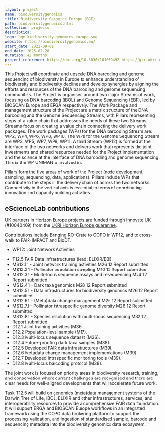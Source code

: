 ```yaml
---
layout: project
name: biodiversitygenomics
title: Biodiversity Genomics Europe (BGE)
path: biodiversitygenomics.html
collection: projects
description: 
logo: bge-biodiversity-genomics-europe.svg
website: https://biodiversitygenomics.eu/
start_date: 2022-09-01
end_date: 2026-02-28
duration: 42 months
project_reference: https://doi.org/10.3030/101059492 https://gtr.ukri.org/projects?ref=10040409
---
```


This Project will coordinate and upscale DNA barcoding and genome sequencing of biodiversity in Europe to enhance understanding of biodiversity and biodiversity declines and develop synergies by aligning the efforts and resources of the DNA barcoding and genome sequencing communities. The Project is organised around two major Streams of work, focusing on DNA barcoding (iBOL) and Genome Sequencing (EBP), led by BIOSCAN Europe and ERGA respectively. The Work Package and management structure of the Project are a matrix structure of the DNA barcoding and the Genome Sequencing Streams, with Pillars representing steps of a value chain that addresses the needs of these two Streams.
Streams focus on creating a value chain connecting the delivery work packages. The work packages (WPs) for the DNA barcoding Stream are: WP2, WP4, WP6, WP8, WP10. The WPs for the Genome Sequencing Stream are WP3, WP5, WP7, WP9, WP11. A third Stream (WP12) is formed at the interface of the two networks and delivers work that represents the joint investments and shared resources needed for the Project implementation and the science at the interface of DNA barcoding and genome sequencing. This is the WP UNIMAN is involved in.

Pillars form the five areas of work of the Project (node development, sampling, sequencing, data, applications). Pillars include WPs that contribute to the steps in the delivery chain of across the two networks. Connectivity in the vertical axis is essential in terms of coordinating innovation and capacity building activities


## eScienceLab contributions

UK partners in Horizon Europe projects are funded through [Innovate UK](https://www.ukri.org/councils/innovate-uk/) (#10040409) from the [UKRI Horizon Europe guarantee](https://www.ukri.org/apply-for-funding/apply-for-horizon-europe-guarantee-funding/).


Contributions include Bringing RO-Crate to COPO in WP12, and to cross-walk to FAIR-IMPACT and BioDT.

* WP12: Joint Network Activities
 - T12.5 FAIR Data Infrastructures (lead: ELIXIR/EBI) 
 - MS12.1.1 - Joint network training activities M26 12 Report submitted
 - MS12.2.1 - Pollinator population sampling M10 12 Report submitted
 - MS12.3.1 - Multi-locus sequence assays and resequencing M24 12 Report submitted
 - MS12.4.1 - Dark taxa genomics M28 12 Report submitted
 - MS12.5.1 - Data infrastructures for biodiversity genomics M26 12 Report submitted
 - MS12.6.1 - (Meta)data change management M26 12 Report submitted
 - MS12.7.1 - Pollinator intraspecific genome diversity M26 12 Report submitted
 - MS12.8.1 - Species resolution with multi-locus sequencing M32 12 Report submitted
 - D12.1 Joint training activities (M36). 
 - D12.2 Population-level sample (M17). 
 - D12.3 Multi-locus sequence dataset (M36). 
 - D12.4 Future-proofing dark taxa samples (M38). 
 - D12.5 Developed FAIR data infrastructures (M39). 
 - D12.6 Metadata change management implementations (M39). 
 - D12.7 Developed intraspecific monitoring tools (M39).
 - D12.8 Multi-locus barcoding protocol (M38).

The joint work is focused on priority areas in biodiversity research, training, and conservation where current challenges are recognised and there are clear needs for well-aligned developments that will accelerate future work. 

Task T12.5 will build on genomics (meta)data management systems of the Darwin Tree of Life, iBOL, ELIXIR and other infrastructures, services, and interoperability resources to provide a comprehensive FAIR data foundation. It will support ERGA and BIOSCAN Europe workflows in an integrated framework using the COPO data brokering platform to support the processing, validation, and ingestion of standardised sample, barcode and sequencing metadata into the biodiversity genomics data ecosystem.


